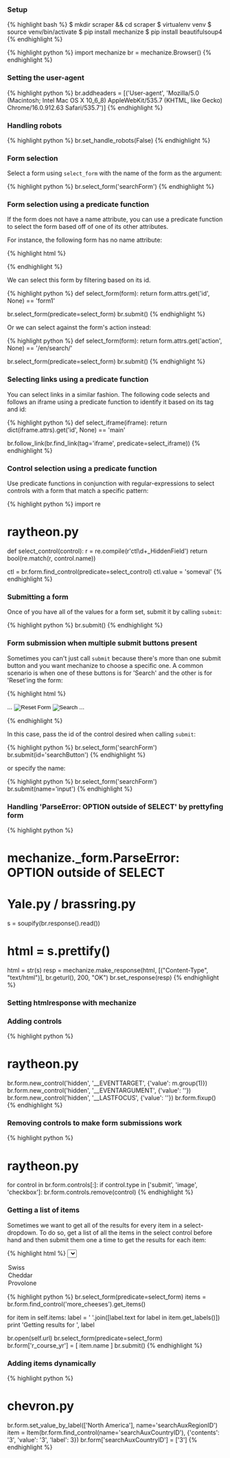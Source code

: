### Setup
{% highlight bash %}
$ mkdir scraper && cd scraper
$ virtualenv venv
$ source venv/bin/activate
$ pip install mechanize
$ pip install beautifulsoup4
{% endhighlight %}

{% highlight python %}
import mechanize
br = mechanize.Browser()
{% endhighlight %}

### Setting the user-agent

{% highlight python %}
br.addheaders = [('User-agent',
                  'Mozilla/5.0 (Macintosh; Intel Mac OS X 10_6_8) AppleWebKit/535.7 (KHTML, like Gecko) Chrome/16.0.912.63 Safari/535.7')]
{% endhighlight %}

### Handling robots

{% highlight python %}
br.set_handle_robots(False)
{% endhighlight %}

### Form selection

Select a form using `select_form` with the name of the form as the argument:

{% highlight python %}
br.select_form('searchForm')
{% endhighlight %}

### Form selection using a predicate function

If the form does not have a name attribute, you can use a predicate function to select the form based off
of one of its other attributes. 

For instance, the following form has no name attribute:

{% highlight html %}
<form method="post" action="/en/search/" id="form1">
{% endhighlight %}

We can select this form by filtering based on its id.

{% highlight python %}
def select_form(form):
  return form.attrs.get('id', None) == 'form1'

br.select_form(predicate=select_form)
br.submit()
{% endhighlight %}

Or we can select against the form's action instead:

{% highlight python %}
def select_form(form):
  return form.attrs.get('action', None) == '/en/search/'

br.select_form(predicate=select_form)
br.submit()
{% endhighlight %}

### Selecting links using a predicate function

You can select links in a similar fashion. The following code
selects and follows an iframe using a predicate function to identify
it based on its tag and id:

{% highlight python %}
def select_iframe(iframe):
  return dict(iframe.attrs).get('id', None) == 'main'

br.follow_link(br.find_link(tag='iframe', predicate=select_iframe))
{% endhighlight %}

### Control selection using a predicate function

Use predicate functions in conjunction with regular-expressions to
select controls with a form that match a specific pattern:

{% highlight python %}
import re

# raytheon.py
def select_control(control):
  r = re.compile(r'ctl\d+_HiddenField')
  return bool(re.match(r, control.name))

ctl = br.form.find_control(predicate=select_control)
ctl.value = 'someval'
{% endhighlight %}

### Submitting a form

Once of you have all of the values for a form set, submit it by
calling `submit`:

{% highlight python %}
br.submit()
{% endhighlight %}

### Form submission when multiple submit buttons present

Sometimes you can't just call `submit` because there's more than one submit button 
and you want mechanize to choose a specific one. A common scenario is when one of 
these buttons is for 'Search' and the other is for 'Reset'ing the form:

{% highlight html %}
<form name="searchForm" method="post" action="search.do">
  ...
  <input type="image" name="reset" src="Reset.gif" alt="Reset Form">
  <input type="image" name="input" src="Search.gif" id="searchButton" alt="Search">
  ...
</form>
{% endhighlight %}

In this case, pass the id of the control desired when calling `submit`:

{% highlight python %}
br.select_form('searchForm')
br.submit(id='searchButton')
{% endhighlight %}

or specify the name:

{% highlight python %}
br.select_form('searchForm')
br.submit(name='input')
{% endhighlight %}

### Handling 'ParseError: OPTION outside of SELECT' by prettyfing form

{% highlight python %}
# mechanize._form.ParseError: OPTION outside of SELECT
# Yale.py / brassring.py
  
s = soupify(br.response().read())
# html = s.prettify()                                                                                                                                                   
html = str(s)
resp = mechanize.make_response(html, [("Content-Type", "text/html")],
                               br.geturl(), 200, "OK")
br.set_response(resp)
{% endhighlight %}

### Setting htmlresponse with mechanize

### Adding controls

{% highlight python %}
# raytheon.py
br.form.new_control('hidden', '__EVENTTARGET',   {'value': m.group(1)})
br.form.new_control('hidden', '__EVENTARGUMENT', {'value': ''})
br.form.new_control('hidden', '__LASTFOCUS',     {'value': ''})
br.form.fixup()
{% endhighlight %}

### Removing controls to make form submissions work

{% highlight python %}
# raytheon.py
for control in br.form.controls[:]:
  if control.type in ['submit', 'image', 'checkbox']:
    br.form.controls.remove(control)
{% endhighlight %}

### Getting a list of items

Sometimes we want to get all of the results for every item in a select-dropdown.
To do so, get a list of all the items in the select control before hand and then
submit them one a time to get the results for each item:

{% highlight html %}
<select name="more_cheeses">
<option value="1">Swiss</option>
<option value="2">Cheddar</option>
<option value="3">Provolone</option>
</select>       


{% highlight python %}
br.select_form(predicate=select_form)
items = br.form.find_control('more_cheeses').get_items()

for item in self.items:
  label = ' '.join([label.text for label in item.get_labels()])
  print 'Getting results for ', label

  br.open(self.url)
  br.select_form(predicate=select_form)
  br.form['r_course_yr'] = [ item.name ]
  br.submit()
{% endhighlight %}

### Adding items dynamically

{% highlight python %}
# chevron.py
br.form.set_value_by_label(['North America'], name='searchAuxRegionID')
item = Item(br.form.find_control(name='searchAuxCountryID'),
           {'contents': '3', 'value': '3', 'label': 3})
br.form['searchAuxCountryID'] = ['3']
{% endhighlight %}
